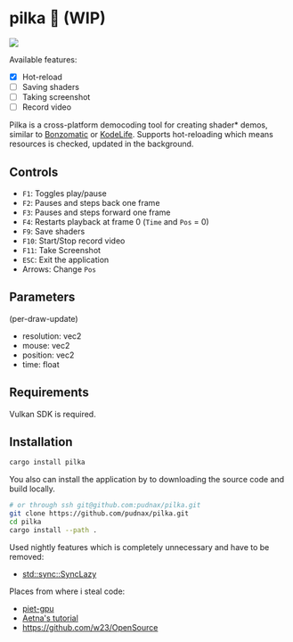 # pilka 🔩 (WIP)

![](boring_tunnel.png)

Available features:
 - [X] Hot-reload
 - [ ] Saving shaders
 - [ ] Taking screenshot
 - [ ] Record video
 
Pilka is a cross-platform democoding tool for creating shader* demos, similar to [Bonzomatic](https://github.com/Gargaj/Bonzomatic) or [KodeLife](https://hexler.net/products/kodelife). Supports hot-reloading which means resources is checked, updated in the background.

## Controls
- `F1`:   Toggles play/pause
- `F2`:   Pauses and steps back one frame
- `F3`:   Pauses and steps forward one frame
- `F4`:   Restarts playback at frame 0 (`Time` and `Pos` = 0)
- `F9`:   Save shaders
- `F10`:  Start/Stop record video
- `F11`:  Take Screenshot
- `ESC`:  Exit the application
- Arrows: Change `Pos`

## Parameters
(per-draw-update)
 - resolution: vec2
 - mouse: vec2
 - position: vec2
 - time: float
 
## Requirements
Vulkan SDK is required.

## Installation

```Bash
cargo install pilka
```

You also can install the application by to downloading the source code
and build locally.

```Bash
# or through ssh git@github.com:pudnax/pilka.git
git clone https://github.com/pudnax/pilka.git
cd pilka
cargo install --path .
```

Used nightly features which is completely unnecessary and have to be removed:
 - [std::sync::SyncLazy](https://doc.rust-lang.org/std/lazy/struct.SyncLazy.html)

Places from where i steal code:
 - [piet-gpu](https://github.com/linebender/piet-gpu)
 - [Aetna's tutorial](https://hoj-senna.github.io/ashen-aetna/)
 - https://github.com/w23/OpenSource
